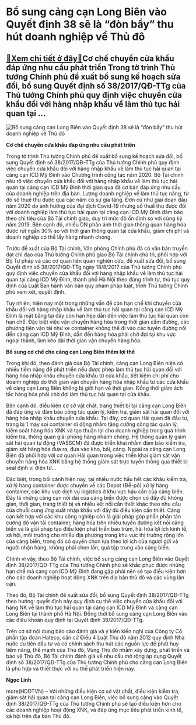 Bổ sung cảng cạn Long Biên vào Quyết định 38 sẽ là “đòn bẩy” thu hút doanh nghiệp về Thủ đô
===========================================================================================

[:gift:Xem chi tiết ở đây:gift:](https://hddtvn.com/bo-sung-cang-can-long-bien-vao-quyet-dinh-38-se-la-don-bay-thu-hut-doanh-nghiep-ve-thu-do/)Cơ chế chuyển cửa khẩu đáp ứng nhu cầu phát triển Trong tờ trình Thủ tướng Chính phủ đề xuất bổ sung kế hoạch sửa đổi, bổ sung Quyết định số 38/2017/QĐ-TTg của Thủ tướng Chính phủ quy định việc chuyển cửa khẩu đối với hàng nhập khẩu về làm thủ tục hải quan tại …
----------------------------------------------------------------------------------------------------------------------------------------------------------------------------------------------------------------------------------------------------------------------





![Bổ sung cảng cạn Long Biên vào Quyết định 38 sẽ là “đòn bẩy” thu hút doanh nghiệp về Thủ đô](https://hddtvn.com/wp-content/uploads/2021/01/3212_11-0202_may_soi.jpg "Bổ sung cảng cạn Long Biên vào Quyết định 38 sẽ là “đòn bẩy” thu hút doanh nghiệp về Thủ đô")



**Cơ chế chuyển cửa khẩu đáp ứng nhu cầu phát triển**


Trong tờ trình Thủ tướng Chính phủ đề xuất bổ sung kế hoạch sửa đổi, bổ sung Quyết định số 38/2017/QĐ-TTg của Thủ tướng Chính phủ quy định việc chuyển cửa khẩu đối với hàng nhập khẩu về làm thủ tục hải quan tại cảng cạn ICD Mỹ Đình vào Chương trình công tác năm 2020. Bộ Tài chính nêu rõ việc chuyển cửa khẩu đối với hàng nhập khẩu về làm thủ tục hải quan tại cảng cạn ICD Mỹ Đình thời gian qua đã cơ bản đáp ứng nhu cầu của doanh nghiệp trên địa bàn. Lượng doanh nghiệp về làm thủ tục năng, từ đó số thuế thu được qua các năm có sự gia tăng. Đơn cử như giai đoạn đầu năm 2020 do ảnh hưởng của đại dịch Covid-19 nhưng số thuế thu được đối với doanh nghiệp làm thủ tục hải quan tại cảng cạn ICD Mỹ Đình đảm bảo theo chỉ tiêu của Bộ Tài chính giao, duy trì mức độ ổn định so với cùng kỳ năm 2019. Bên cạnh đó, nhiều DN phản ánh thời gian thông quan hàng hóa được rút ngắn 30% so với thời gian thông quan tại cửa khẩu, giảm chi phí và doanh nghiệp có thể lấy hàng nhanh chóng.





Trước đề xuất của Bộ Tài chính, Văn phòng Chính phủ đã có văn bản truyền đạt chỉ đạo của Thủ tướng Chính phủ giao Bộ Tài chính chủ trì, phối hợp với Bộ Tư pháp và các cơ quan liên quan nghiên cứu, đề xuất sửa đổi, bổ sung Quyết định số 38/2017/QĐ-TTg ngày 18/8/2017 của Thủ tướng Chính phủ quy định việc chuyển cửa khẩu đối với hàng nhập khẩu về làm thủ tục hải quan tại cảng ICD Mỹ Đình, thành phố Hà Nội theo đúng trình tự, thủ tục quy định của Luật Ban hành văn bản quy phạm pháp luật, trình Thủ tướng Chính phủ xem xét, quyết định.



Tuy nhiên, hiện nay một trong những vấn đề còn hạn chế khi chuyển cửa khẩu đối với hàng nhập khẩu về làm thủ tục hải quan tại cảng cạn ICD Mỹ Đình là mặt bằng tại đây còn hạn hẹp dẫn đến việc làm thủ tục hải quan còn hạn chế. Đặc biệt việc vận chuyển hàng hóa trong thời gian cấm đường, các phương tiện vận tải như xe container không thể đi vào các tuyến đường nối đến cảng cạn ICD Mỹ Đình, dẫn đến hàng hóa phải chờ đợi tại khu vực ngoại thành, làm kéo dài thời gian vận chuyển hàng hóa.


**Bổ sung cơ chế cho cảng cạn Long Biên thêm lợi thế**


Trong khi đó, theo đánh giá của Bộ Tài chính, cảng cạn Long Biên hiện có nhiều tiềm năng để phát triển nếu được phép làm thủ tục hải quan đối với hàng hóa nhập khẩu chuyển cửa khẩu từ cửa khẩu, tiết kiệm chi phí cho doanh nghiệp do thời gian vận chuyển hàng hóa nhập khẩu từ các cửa khẩu về cảng cạn Long Biên không bị giới hạn về thời gian. Đồng thời giảm ách tắc hàng hóa phải chờ đợi làm thủ tục hải quan tại cửa khẩu.


Bên cạnh đó, điều kiện cơ sở vật chất, trang thiết bị tại cảng cạn Long Biên đã đáp ứng và đảm bảo công tác quản lý, kiểm tra, giám sát hải quan đối với hàng hóa nhập khẩu chuyển cửa khẩu. Tại đây, cơ quan Hải quan đã đầu tư, trang bị 1 máy soi container di động nhằm tăng cường công tác quản lý, kiểm soát hàng hóa XNK và tạo thuận lợi cho doanh nghiệp trong quá trình kiểm tra, thông quan giải phóng hàng nhanh chóng. Hệ thống quản lý giám sát hải quan tự động (VASSCM) đã được triển khai nhằm đảm bảo kiểm tra, giám sát hàng hóa đưa ra, đưa vào kho, bãi, cảng. Ngoài ra cảng cạn Long Biên đã phối hợp với cơ quan Hải quan trong việc triển khai giám sát vận chuyển hàng hóa XNK bằng hệ thống giám sát trực tuyến thông qua thiết bị seal định vị điện tử…


Đặc biệt, trong bối cảnh hiện nay, tại nhiều nước hầu hết các khâu kiểm tra, xử lý hàng container được chuyển về các Depot (Đề-pô) xử lý hàng container, các khu vực dịch vụ logistics ở khu vực hậu cần của cảng biển. Đây là những cảng cạn nối dài của cảng biển được chọn có đầy đủ không gian, thời gian, trang thiết bị và nhiều kết nối cần thiết khác theo nhu cầu của chuỗi cung ứng xuất nhập khẩu với đầy đủ điều kiện cần thiết. Cảng cạn kết hợp với các khu công nghiệp còn là giải pháp góp phần phân tán cường độ vận tải container, hàng hóa trên nhiều tuyến đường kết nối cảng biển và là giải pháp tạo điều kiện phát triển bao trùm, hài hòa lợi ích kinh tế, xã hội, môi trường cho nhiều địa phương trong khu vực thị trường rộng lớn của cảng biển, trong đó có quyền chọn lựa theo lợi ích của người gửi và người nhận hàng, không phải chen lấn, quá tập trung vào cảng biển.


Chính vì vậy, theo Bộ Tài chính, việc bổ sung cảng cạn Long Biên vào Quyết định 38/2017/QĐ-TTg của Thủ tướng Chính phủ sẽ khắc phục được những hạn chế mà cảng cạn ICD Mỹ Đình đang gặp phải nên sẽ tạo điều kiện hơn cho các doanh nghiệp hoạt động XNK trên địa bàn thủ đô và các vùng lân cận.


Theo đó, Bộ Tài chính đề xuất sửa đổi, bổ sung Quyết định 38/2017/QĐ-TTg theo hướng: quyết định này quy định cụ thể việc chuyển cửa khẩu đối với hàng NK về làm thủ tục hải quan tại cảng cạn ICD Mỹ Đình và cảng cạn Long Biên tại thành phố Hà Nội. Đồng thời bổ sung cảng cạn Long Biên vào các điều khoản quy định tại Quyết định 38/2017/QĐ-TTg.


Trên cơ sở nội dung báo cáo đánh giá và ý kiến kiến nghị của Công ty Cổ phần tập đoàn Hateco, căn cứ Điều 4 Luật Thủ đô năm 2012 quy định Nhà nước ưu tiên đầu tư và có chính sách thu hút các nguồn lực để phát huy tiềm năng, thế mạnh của Thủ đô, Vùng Thủ đô nhằm xây dựng, phát triển và bảo vệ Thủ đô, Bộ Tài chính đánh giá về nhu cầu mở rộng áp dụng Quyết định số 38/2017/QĐ-TTg của Thủ tướng Chính phủ cho cảng cạn Long Biên là phù hợp và thiết thực với xu thế phát triển hiện nay.




**Ngọc Linh**



more(HDDTVN) – Với những điều kiện cơ sở vật chất, điều kiện kiểm tra, giám sát hải quan tại cảng cạn Long Biên, việc bổ sung cảng vào Quyết định 38/2017/QĐ-TTg của Thủ tướng Chính phủ sẽ tạo điều kiện hơn cho các doanh nghiệp hoạt động XNK, và đáp ứng mục tiêu phát triển kinh tế, xã hội trên địa bàn Thủ đô.

